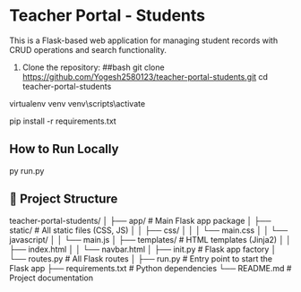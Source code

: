 # Teacher Portal - Students

This is a Flask-based web application for managing student records with CRUD operations and search functionality.

1. Clone the repository:
##bash
git clone https://github.com/Yogesh2580123/teacher-portal-students.git
cd teacher-portal-students

virtualenv venv
venv\scripts\activate



pip install -r requirements.txt


## How to Run Locally
py run.py

## 📁 Project Structure
teacher-portal-students/
│
├── app/ # Main Flask app package
│ ├── static/ # All static files (CSS, JS)
│ │ ├── css/
│ │ │ └── main.css
│ │ └── javascript/
│ │ └── main.js
│ ├── templates/ # HTML templates (Jinja2)
│ │ ├── index.html
│ │ └── navbar.html
│ ├── init.py # Flask app factory
│ └── routes.py # All Flask routes
│
├── run.py # Entry point to start the Flask app
├── requirements.txt # Python dependencies
└── README.md # Project documentation
